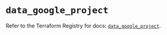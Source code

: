 # `data_google_project`

Refer to the Terraform Registry for docs: [`data_google_project`](https://registry.terraform.io/providers/hashicorp/google/5.45.2/docs/data-sources/project).
